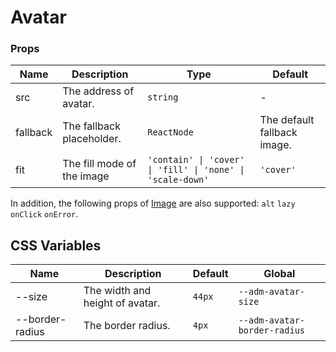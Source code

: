 # Avatar

<code src="./demos/demo1.tsx"></code>

### Props

| Name     | Description                | Type                                                       | Default                     |
| -------- | -------------------------- | ---------------------------------------------------------- | --------------------------- |
| src      | The address of avatar.     | `string`                                                   | -                           |
| fallback | The fallback placeholder.  | `ReactNode`                                                | The default fallback image. |
| fit      | The fill mode of the image | `'contain' \| 'cover' \| 'fill' \| 'none' \| 'scale-down'` | `'cover'`                   |

In addition, the following props of [Image](./image) are also supported: `alt` `lazy` `onClick` `onError`.

## CSS Variables

| Name            | Description                     | Default | Global                       |
| --------------- | ------------------------------- | ------- | ---------------------------- |
| --size          | The width and height of avatar. | `44px`  | `--adm-avatar-size`          |
| --border-radius | The border radius.              | `4px`   | `--adm-avatar-border-radius` |

